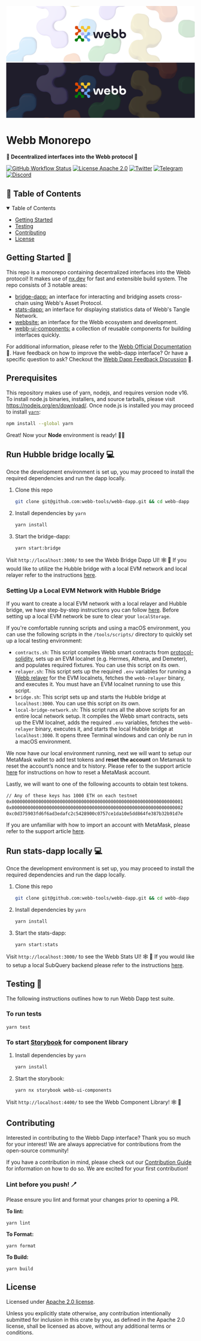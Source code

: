 <div align="center">
<a href="https://www.webb.tools/">

![Webb Logo](./.github/assets/webb_banner_light.png#gh-light-mode-only)
![Webb Logo](./.github/assets/webb_banner_dark.png#gh-dark-mode-only)
</a>

  </div>

# Webb Monorepo

<p align="left">
    <strong>🚀  Decentralized interfaces into the Webb protocol 🚀</strong>
    <br />
</p>

[![GitHub Workflow Status](https://img.shields.io/github/actions/workflow/status/webb-tools/webb-dapp/check-build.yml?branch=develop&style=flat-square)](https://github.com/webb-tools/webb-dapp/actions) [![License Apache 2.0](https://img.shields.io/badge/License-Apache%202.0-blue.svg?style=flat-square)](https://opensource.org/licenses/Apache-2.0) [![Twitter](https://img.shields.io/badge/follow-%40webbprotocol-1DA1F2?logo=twitter&style=flat-square)](https://twitter.com/webbprotocol) [![Telegram](https://img.shields.io/badge/Telegram-gray?logo=telegram)](https://t.me/webbprotocol) [![Discord](https://img.shields.io/discord/833784453251596298.svg?style=flat-square&label=Discord&logo=discord)](https://discord.gg/cv8EfJu3Tn)

<!-- TABLE OF CONTENTS -->
<h2 id="table-of-contents" style=border:0!important> 📖 Table of Contents</h2>

<details open="open">
  <summary>Table of Contents</summary>
  <ul>
    <li><a href="#start"> Getting Started</a></li>
    <li><a href="#test">Testing</a></li>
    <li><a href="#contribute">Contributing</a></li>
    <li><a href="#license">License</a></li>
  </ul>  
</details>

<h2 id="start"> Getting Started  🎉 </h2>

This repo is a monorepo containing decentralized interfaces into the Webb protocol! It makes use of [nx.dev](https://nx.dev/) for fast and extensible build system. The repo consists of 3 notable areas:

- [bridge-dapp:](https://github.com/webb-tools/webb-dapp/tree/develop/apps/bridge-dapp) an interface for interacting and bridging assets cross-chain using Webb's Asset Protocol.
- [stats-dapp:](https://github.com/webb-tools/webb-dapp/tree/develop/apps/stats-dapp) an interface for displaying statistics data of Webb's Tangle Network.
- [webbsite:](https://github.com/webb-tools/webb-dapp/tree/develop/apps/webbsite) an interface for the Webb ecosystem and development.
- [webb-ui-components:](https://github.com/webb-tools/webb-dapp/tree/develop/libs/webb-ui-components) a collection of reusable components for building interfaces quickly.

For additional information, please refer to the [Webb Official Documentation](https://docs.webb.tools/) 📝. Have feedback on how to improve the webb-dapp interface? Or have a specific question to ask? Checkout the [Webb Dapp Feedback Discussion](https://github.com/webb-tools/feedback/discussions/categories/webb-dapp-feedback) 💬.

## Prerequisites

This repository makes use of yarn, nodejs, and requires version node v16. To install node.js binaries, installers, and source tarballs, please visit https://nodejs.org/en/download/. Once node.js is installed you may proceed to install [`yarn`](https://classic.yarnpkg.com/en/docs/install):

```bash
npm install --global yarn
```

Great! Now your **Node** environment is ready! 🚀🚀

## Run Hubble bridge locally 💻

Once the development environment is set up, you may proceed to install the required dependencies and run the dapp locally.

1. Clone this repo

   ```bash
   git clone git@github.com:webb-tools/webb-dapp.git && cd webb-dapp
   ```

2. Install dependencies by `yarn`

   ```bash
   yarn install
   ```

3. Start the bridge-dapp:

   ```bash
   yarn start:bridge
   ```

Visit `http://localhost:3000/` to see the Webb Bridge Dapp UI! 🕸️ 🚀 If you would like to utilize the Hubble bridge
with a local EVM network and local relayer refer to the instructions [here](https://github.com/webb-tools/webb-dapp/tree/develop/apps/bridge-dapp#webb-hubble-bridge).

### Setting Up a Local EVM Network with Hubble Bridge

If you want to create a local EVM network with a local relayer and Hubble bridge, we have step-by-step instructions you can follow [here](https://github.com/webb-tools/webb-dapp/tree/develop/apps/bridge-dapp#webb-hubble-bridge). Before setting up a local EVM network be sure to clear your `localStorage`. 

If you're comfortable running scripts and using a macOS environment, you can use the following scripts in the `/tools/scripts/` directory to quickly set up a local testing environment:

- `contracts.sh`: This script compiles Webb smart contracts from [protocol-solidity](https://github.com/webb-tools/protocol-solidity), sets up an EVM localnet (e.g. Hermes, Athena, and Demeter), and populates required fixtures. You can use this script on its own.
- `relayer.sh`: This script sets up the required `.env` variables for running a [Webb relayer](https://github.com/webb-tools/relayer) for the EVM localnets, fetches the `webb-relayer` binary, and executes it. You must have an EVM localnet running to use this script.
- `bridge.sh`: This script sets up and starts the Hubble bridge at `localhost:3000`. You can use this script on its own.
- `local-bridge-network.sh`: This script runs all the above scripts for an entire local network setup. It compiles the Webb smart contracts, sets up the EVM localnet, adds the required `.env` variables, fetches the `webb-relayer` binary, executes it, and starts the local Hubble bridge at `localhost:3000`. It opens three Terminal windows and can only be run in a macOS environment.

We now have our local environment running, next we will want to setup our MetaMask wallet to add test tokens and **reset the account** on Metamask to reset the account’s nonce and tx history. Please refer to the support article [here](https://metamask.zendesk.com/hc/en-us/articles/360015488891-How-to-reset-an-account) for instructions on how to reset a MetaMask account.  

Lastly, we will want to one of the following accounts to obtain test tokens.

```
// Any of these keys has 1000 ETH on each testnet
0x0000000000000000000000000000000000000000000000000000000000000001
0x0000000000000000000000000000000000000000000000000000000000000002
0xc0d375903fd6f6ad3edafc2c5428900c0757ce1da10e5dd864fe387b32b91d7e
```

If you are unfamiliar with how to import an account with MetaMask, please refer to the support article [here](https://metamask.zendesk.com/hc/en-us/articles/360015489331-How-to-import-an-account#:~:text=Click%20the%20circle%20icon%20at,key%20and%20click%20%E2%80%9CImport%E2%80%9D).  

## Run stats-dapp locally 💻

Once the development environment is set up, you may proceed to install the required dependencies and run the dapp locally.

1. Clone this repo

   ```bash
   git clone git@github.com:webb-tools/webb-dapp.git && cd webb-dapp
   ```

2. Install dependencies by `yarn`

   ```bash
   yarn install
   ```

3. Start the stats-dapp:

   ```bash
   yarn start:stats
   ```

Visit `http://localhost:3000/` to see the Webb Stats UI! 🕸️ 🚀 If you would like to setup a local SubQuery backend please refer to the instructions [here](https://github.com/webb-tools/webb-subql#webb-subquery).

<h2 id="test"> Testing 🧪 </h2>

The following instructions outlines how to run Webb Dapp test suite.

### To run tests

```
yarn test
```

### To start [Storybook](https://storybook.js.org/) for component library

1. Install dependencies by `yarn`

   ```bash
   yarn install
   ```

2. Start the storybook:

   ```bash
   yarn nx storybook webb-ui-components
   ```

Visit `http://localhost:4400/` to see the Webb Component Library! 🕸️ 🚀

<h2 id="contribute"> Contributing </h2>

Interested in contributing to the Webb Dapp interface? Thank you so much for your interest! We are always appreciative for contributions from the open-source community!

If you have a contribution in mind, please check out our [Contribution Guide](./.github/CONTRIBUTING.md) for information on how to do so. We are excited for your first contribution!

### Lint before you push! 🪥

Please ensure you lint and format your changes prior to opening a PR.

**To lint:**

```
yarn lint
```

**To Format:**

```
yarn format
```

**To Build:**

```
yarn build
```

<h2 id="license"> License </h2>

Licensed under <a href="LICENSE">Apache 2.0 license</a>.

Unless you explicitly state otherwise, any contribution intentionally submitted for inclusion in this crate by you, as defined in the Apache 2.0 license, shall be licensed as above, without any additional terms or conditions.
